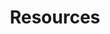 ---
layout: resources
permalink: /resources/
title: Resources
description: These are some textbooks and resources that enriched my studies and I recommend them for anyone interested in the respective topics. Click to view and access.
nav: true
nav_order: 6

resources:
  - subject: "- Mathematics"
    subsections:
      - subsection: "- Real Analysis"
        items:
          - title: "Introduction to Real Analysis : Bartle, R.G., Sherbert D.R"
            type: pdf
            link: https://sowndarmath.files.wordpress.com/2017/10/real-analysis-by-bartle.pdf
          - title: "Principles of Mathematical Analysis by Walter Rudin"
            type: pdf
            link: https://david92jackson.neocities.org/images/Principles_of_Mathematical_Analysis-Rudin.pdf
          - title: "Real Analysis by H.L. Royden and P.M. Fitzpatrick"
            type: pdf
            link: https://s2pnd-matematika.fkip.unpatti.ac.id/wp-content/uploads/2019/03/Real-Analysis-4th-Ed-Royden.pdf
      - subsection: "- Linear Algebra"
        items:
          - title: "Linear Algebra Done Right by Sheldon Axler"
            type: pdf
            link: https://www.cin.ufpe.br/~jrsl/Books/Linear%20Algebra%20Done%20Right%20-%20Sheldon%20Axler.pdf
          - title: "Introduction to Linear Algebra by Gilbert Strang"
            type: pdf
            link: https://students.aiu.edu/submissions/profiles/resources/onlineBook/Y5B7M4_Introduction_to_Linear_Algebra-_Fourth_Edition.pdf
          - title: "Linear Algebra by Stephen H. Friedberg, Arnold J. Insel, and Lawrence E. Spence"
            type: pdf
            link: https://www.amazon.de/Linear-Algebra-Insel-Spence-Friedberg/dp/9332549648
          - title: "Linear Algebra by Hoffmann and Kunze"
            type: pdf
            link: https://www.math.pku.edu.cn/teachers/anjp/textbook.pdf
          - title: "3Blue1Brown's Linear Algebra Playlist"
            type: video
            link: https://www.youtube.com/playlist?list=PLZHQObOWTQDPD3MizzM2xVFitgF8hE_ab
      - subsection: "- Probability"
        items:
          - title: "First Course in Probability by Sheldon Ross"
            type: pdf
            link: https://www.seyedkalali.com/wp-content/uploads/2016/11/A-First-Course-in-Probability-8th-ed.-Sheldon-Ross.pdf
          - title: "Measure Theoretic Probability by Athreya and Lahiri"
            type: pdf
            link: https://www.ctanujit.org/uploads/2/5/3/9/25393293/_measure_theoritic_probability_by_athreya__lahiri.pdf
      - subsection: "- Complex Analysis"
        items:
          - title: "Visual Complex Analysis by Tristan Needham"
            type: pdf
            link: https://umv.science.upjs.sk/hutnik/NeedhamVCA.pdf
      - subsection: "- Ordinary and Partial Differential Equations"
        items:
          - title: "Partial Differential Equations by Lawrence C. Evans"
            type: pdf
            link: https://math24.wordpress.com/wp-content/uploads/2013/02/partial-differential-equations-by-evans.pdf

  - subject: "- Statistics and Machine Leaarning"
    subsections:
      - subsection: "- Linear Models"
        items:
          - title: "Regression Models by Knieb"
            type: pdf
            link: Stats_ML/Regression-Models,-Methods-and-Applications.pdf
          - title: "Linear Regression Analysis by Douglas C. Montgomery, Elizabeth A. Peck, and G. Geoffrey Vining"
            type: pdf
            link: https://ocd.lcwu.edu.pk/cfiles/Statistics/Stat-503/IntroductiontoLinearRegressionAnalysisbyDouglasC.MontgomeryElizabethA.PeckG.GeoffreyViningz-lib.org.pdf
          - title: "Linear Algebra and Linear Models by RB Bapat"
            type: pdf
            link: https://rikhtehgaran.iut.ac.ir/sites/rikhtehgaran.iut.ac.ir/files/files_course/linear_algebra_and_linear_models_2nd_bapat_2000_0.pdf
      - subsection: "- Time Series Analysis"
        items:
          - title: "Introduction to Time Series and Forecasting by Brockwell and Davis"
            type: pdf
            link: https://warin.ca/ressources/books/2016_Book_IntroductionToTimeSeriesAndFor.pdf
      - subsection: "- Machine Learning"
        items:
          - title: "Machine Learning and Pattern Recognition by CM Bishop"
            type: pdf
            link: https://www.microsoft.com/en-us/research/uploads/prod/2006/01/Bishop-Pattern-Recognition-and-Machine-Learning-2006.pdf
          - title: "Introduction to Statistical Learning by Gareth James, Daniela Witten, Trevor Hastie, and Robert Tibshirani"
            type: pdf
            link: https://static1.squarespace.com/static/5ff2adbe3fe4fe33db902812/t/6009dd9fa7bc363aa822d2c7/1611259312432/ISLR+Seventh+Printing.pdf
          - title: "Elements of Statistical Learning by Trevor Hastie, Robert Tibshirani, and Jerome Friedman"
            type: pdf
            link: https://www.sas.upenn.edu/~fdiebold/NoHesitations/BookAdvanced.pdf
          - title: "Deep Learning Book by Ian Goodfellow, Yoshua Bengio, and Aaron Courville"
            type: pdf
            link: http://imlab.postech.ac.kr/dkim/class/csed514_2019s/DeepLearningBook.pdf
          - title: "Bayesian Data Analysis by Gelman"
            type: pdf
            link: http://www.stat.columbia.edu/~gelman/book/BDA3.pdf
          - title: "Basic Econometrics by Damodar N. Gujarati"
            type: pdf
            link: https://cbpbu.ac.in/userfiles/file/2020/STUDY_MAT/ECO/1.pdf
      - subsection: "- Causal Inference"
        items:
          - title: "Causal Inference in Statistics: A Primer by Judea Pearl, Madelyn Glymour, and Nicholas P. Jewell"
            type: pdf
            link: https://www.datascienceassn.org/sites/default/files/CAUSAL%20INFERENCE%20IN%20STATISTICS.pdf
          - title: "Mostly Harmless Econometrics by Joshua D. Angrist and Jörn-Steffen Pischke"
            link: https://jonnyphillips.github.io/FLS6415/Class_3/Angrist%20&%20Pischke.pdf
            type: pdf
          - title: "Causality: Models, Reasoning, and Inference by Judea Pearl"
            type: pdf
      - subsection: "- General"
        items:
          - title: Ctanujit Blog
            type: website
            link: https://www.ctanujit.org/lecture-notes.html

  - subject: "- Quantitative Finance"
    items:
      - title: "Options, Futures, and Other Derivatives by John C. Hull"
        type: pdf
        link: http://dl.fxf1.com/files/books/english/Hull-Options_%20Futures%20And%20Other%20Derivative%20Securities_%205Th%20Ed.pdf
      - title: "Fixed Income Securities by Bruce Tuckman"
        type: pdf
        link: https://shamit8.wordpress.com/wp-content/uploads/2014/11/fixed-income-securities-bruce-tuckman2002-2ndedition.pdf
      - title: "Stochastic Calculus for Finance II by Steven Shreve"
        type: pdf
        link: https://cms.dm.uba.ar/academico/materias/2docuat2016/analisis_cuantitativo_en_finanzas/Steve_ShreveStochastic_Calculus_for_Finance_II.pdf
      - title: "The Concepts and Practice of Mathematical Finance by Mark S. Joshi"
        type: pdf
        link: Quant_Finance/MathematicalFinance_Joshi.pdf
      - title: "Stochastic Differential Equations by Bernt Øksendal"
        type: pdf
        link: http://www.stat.ucla.edu/~ywu/research/documents/StochasticDifferentialEquations.pdf
      - title: "Introduction to Stochastic Calculus by Rajeeva L. Karandikar & B. V. Rao"
        type: pdf
        link: http://ndl.ethernet.edu.et/bitstream/123456789/64514/1/433.pdf
      - title: "Handbook of Financial Time Series"
        type: pdf
        link: Quant_Finance/FinTimeSeries_Handbook.pdf
      - title: "Basic Black-Scholes: Option Pricing and Trading by Timothy Falcon Crack"
        type: pdf
        link: Quant_Finance/BlackScholes_Basics.pdf
      - title: "Inside the Black Box: A Simple Guide to Quantitative and High-Frequency Trading by Rishi K. Narang"
        type: pdf
        link: Quant_Finance/HFT_QuantGuide.pdf
      - title: "Quantitative Primer"
        type: pdf
        link: Quant_Finance/QuantitativePrimer.pdf

  - subject: "- Problem Solving"
    items:
      - title: "Problem Solving Strategies by Arthur Engel"
        type: pdf
        link: https://mathematicalolympiads.wordpress.com/wp-content/uploads/2012/08/75427434-problem-books-in-mathematics-problem-solving-strategies.pdf
      - title: "Graph Theory by Douglas West"
        type: pdf
        link: https://daiwz.net/course/disc_math/2023/West_Intro_Graph_Theory_en.pdf
      - title: "Mathematical Puzzles by Martin Gardner"
        type: pdf
        link: Puzzles_Math/Math_Puzzles_Gardner.pdf
      - title: "50 Challenging Problems in Probability by Frederick Mosteller"
        type: pdf
        link: https://mbapreponline.wordpress.com/wp-content/uploads/2013/07/fifty_challenging_problems_in__2.pdf
      - title: "Mathematical Puzzles by Peter Winkler"
        type: pdf
        link: Puzzles_Math/Math_Puzzles_Winkler.pdf
      - title: "Heard on the Street by Timothy Falcon Crack"
        type: pdf
        link: Puzzles_Math/HeardOnStreet_Crack.pdf
      - title: "Practical Guide to Quantitative Finance Guide by Xinfeng Zhou"
        type: pdf
        link: https://academyflex.com/wp-content/uploads/2024/03/a-practical-guide-to-quantitative-finance-interviews.pdf
      - title: "Websites"
        type: pdf
        link: Puzzles_Math/Websites.docx

  - subject: "- Data Structures and Algorithms"
    items:
      - title: "Introduction to Algorithms by Thomas H. Cormen, Charles E. Leiserson, Ronald L. Rivest, and Clifford Stein"
        type: pdf
        link: https://dl.ebooksworld.ir/books/Introduction.to.Algorithms.4th.Leiserson.Stein.Rivest.Cormen.MIT.Press.9780262046305.EBooksWorld.ir.pdf
      - title: "Dynamic Programming Bootcamp IIT-GN"
        type: video
        link: https://www.youtube.com/playlist?list=PLAj_13N2fk-RA6wvOUmWOyUeL9zmWFJoI
      - title: "DSA One Course"
        type: video
        link: https://www.youtube.com/playlist?list=PLUcsbZa0qzu3yNzzAxgvSgRobdUUJvz7p
      - title: "Course on Competitive Programming"
        type: video
        link: https://www.youtube.com/playlist?list=PLauivoElc3ggagradg8MfOZreCMmXMmJ-
      - title: "CSES Problem Set"
        type: website
        link: https://cses.fi/problemset/

  - subject: "- C++ programming"
    items:
      - title: "The Cherno's C++ Playlist"
        type: video
        link: https://www.youtube.com/playlist?list=PLlrATfBNZ98dudnM48yfGUldqGD0S4FFb
      - title: "Effective Modern C++ by Scott Meyers"
        type: pdf
        link: C++/Scott_Meyers_Effective_Modern_C++.pdf
      - title: "CppNuts"
        type: video
        link: https://www.youtube.com/@CppNuts

  - subject: "- Operating Systems"
    items:
      - title: "Modern Operating Systems by Mythili Vutukuru"
        type: video
        link: https://www.youtube.com/playlist?list=PLDW872573QAb4bj0URobvQTD41IV6gRkx
      - title: "The Linux Programming Interface by Michael Kerrisk"
        type: pdf
        link: OS/Kerrisk_The_Linux_programming_interface.pdf

  - subject: "- Recreational"
    items:
      - title: "Coffee Can Investing by Saurabh Mukherjea"
      - title: "Bernoulli's Fallacy by Aubrey Clayton"
      - title: "Mathematical Mechanic by Mark Levi"
      - title: "My Life as a Quant by Emanuel Derman"
      - title: "Fooled by Randomness by Nassim Nicholas Taleb"
      - title: "The Black Swan by Nassim Nicholas Taleb"
---